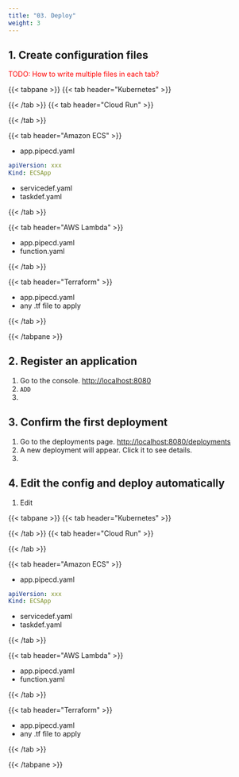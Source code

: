 ```yaml
---
title: "03. Deploy"
weight: 3
---
```



## 1. Create configuration files

<span style='color:red'>TODO: How to write multiple files in each tab?</span>

{{< tabpane >}}
{{< tab header="Kubernetes" >}}

{{< /tab >}}
{{< tab header="Cloud Run" >}}

{{< /tab >}}

{{< tab header="Amazon ECS" >}}

- app.pipecd.yaml

```yaml
apiVersion: xxx
Kind: ECSApp
```

- servicedef.yaml
- taskdef.yaml

{{< /tab >}}

{{< tab header="AWS Lambda" >}}

- app.pipecd.yaml
- function.yaml

{{< /tab >}}

{{< tab header="Terraform" >}}

- app.pipecd.yaml
- any .tf file to apply

{{< /tab >}}

{{< /tabpane >}}




## 2. Register an application

1. Go to the console. [http://localhost:8080](http://localhost:8080)
2. `ADD`
3. 

## 3. Confirm the first deployment

1. Go to the deployments page. [http://localhost:8080/deployments](http://localhost:8080/deployments)
2. A new deployment will appear. Click it to see details.
3. 



## 4. Edit the config and deploy automatically

1. Edit


{{< tabpane >}}
{{< tab header="Kubernetes" >}}

{{< /tab >}}
{{< tab header="Cloud Run" >}}

{{< /tab >}}

{{< tab header="Amazon ECS" >}}

- app.pipecd.yaml

```yaml
apiVersion: xxx
Kind: ECSApp
```

- servicedef.yaml
- taskdef.yaml

{{< /tab >}}

{{< tab header="AWS Lambda" >}}

- app.pipecd.yaml
- function.yaml

{{< /tab >}}

{{< tab header="Terraform" >}}

- app.pipecd.yaml
- any .tf file to apply

{{< /tab >}}

{{< /tabpane >}}